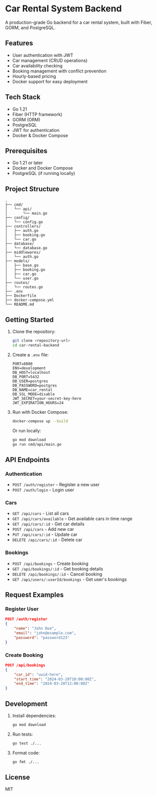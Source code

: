 # Car Rental System Backend

A production-grade Go backend for a car rental system, built with Fiber, GORM, and PostgreSQL.

## Features

- User authentication with JWT
- Car management (CRUD operations)
- Car availability checking
- Booking management with conflict prevention
- Hourly-based pricing
- Docker support for easy deployment

## Tech Stack

- Go 1.21
- Fiber (HTTP framework)
- GORM (ORM)
- PostgreSQL
- JWT for authentication
- Docker & Docker Compose

## Prerequisites

- Go 1.21 or later
- Docker and Docker Compose
- PostgreSQL (if running locally)

## Project Structure

```
.
├── cmd/
│   └── api/
│       └── main.go
├── config/
│   └── config.go
├── controllers/
│   ├── auth.go
│   ├── booking.go
│   └── car.go
├── database/
│   └── database.go
├── middlewares/
│   └── auth.go
├── models/
│   ├── base.go
│   ├── booking.go
│   ├── car.go
│   └── user.go
├── routes/
│   └── routes.go
├── .env
├── Dockerfile
├── docker-compose.yml
└── README.md
```

## Getting Started

1. Clone the repository:
   ```bash
   git clone <repository-url>
   cd car-rental-backend
   ```

2. Create a `.env` file:
   ```env
   PORT=8080
   ENV=development
   DB_HOST=localhost
   DB_PORT=5432
   DB_USER=postgres
   DB_PASSWORD=postgres
   DB_NAME=car_rental
   DB_SSL_MODE=disable
   JWT_SECRET=your-secret-key-here
   JWT_EXPIRATION_HOURS=24
   ```

3. Run with Docker Compose:
   ```bash
   docker-compose up --build
   ```

   Or run locally:
   ```bash
   go mod download
   go run cmd/api/main.go
   ```

## API Endpoints

### Authentication
- `POST /auth/register` - Register a new user
- `POST /auth/login` - Login user

### Cars
- `GET /api/cars` - List all cars
- `GET /api/cars/available` - Get available cars in time range
- `GET /api/cars/:id` - Get car details
- `POST /api/cars` - Add new car
- `PUT /api/cars/:id` - Update car
- `DELETE /api/cars/:id` - Delete car

### Bookings
- `POST /api/bookings` - Create booking
- `GET /api/bookings/:id` - Get booking details
- `DELETE /api/bookings/:id` - Cancel booking
- `GET /api/users/:userId/bookings` - Get user's bookings

## Request Examples

### Register User
```json
POST /auth/register
{
    "name": "John Doe",
    "email": "john@example.com",
    "password": "password123"
}
```

### Create Booking
```json
POST /api/bookings
{
    "car_id": "uuid-here",
    "start_time": "2024-03-20T10:00:00Z",
    "end_time": "2024-03-20T12:00:00Z"
}
```

## Development

1. Install dependencies:
   ```bash
   go mod download
   ```

2. Run tests:
   ```bash
   go test ./...
   ```

3. Format code:
   ```bash
   go fmt ./...
   ```

## License

MIT 